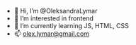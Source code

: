 - 👋 Hi, I’m @OleksandraLymar
- 👀 I’m interested in frontend 
- 🌱 I’m currently learning JS, HTML, CSS
- 📫 olex.lymar@gmail.com


